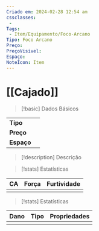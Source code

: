 ```yaml
---
Criado em: 2024-02-28 12:54 am
cssclasses:
 - 
Tags:
 - Item/Equipamento/Foco-Arcano
Tipo: Foco Arcano
Preço: 
PreçoVisivel: 
Espaço: 
NoteIcon: Item
---
```

# [[Cajado]]

> [!basic] Dados Básicos
> 
|            |     |
| ---------- |:---:|
| **Tipo**   |     |
| **Preço**  |     |
| **Espaço** |     |
>
 
> [!description] Descrição
> 
>

> [!stats] Estatísticas
>
| CA  | Força | Furtividade |
| --- | ----- | ----------- |
|     |       |             |

> [!stats] Estatísticas
>
| Dano  | Tipo | Propriedades |
| --- | ----- | ----------- |
|     |       |             |